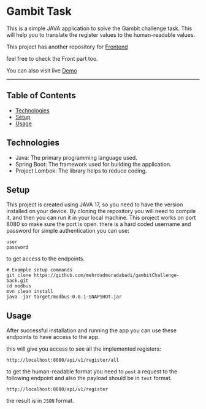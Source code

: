 # Gambit Task

This is a simple JAVA application to solve the Gambit challenge task.
This will help you to translate the register values to the human-readable values.

This project has another repository for [Frontend]("https://github.com/mehrdadmoradabadi/gambitChallenge-front")

feel free to check the Front part too.

You can also visit live [Demo](https://gambitchallenge-back.onrender.com) 
****
## Table of Contents

- [Technologies](#technologies)
- [Setup](#setup)
- [Usage](#usage)


## Technologies

- Java: The primary programming language used.
- Spring Boot: The framework used for building the application.
- Project Lombok: The library helps to reduce coding.

## Setup

This project is created using JAVA 17, so you need to have the version installed on your device. 
By cloning the repository you will need to compile it, and then you can run it in your local machine. This project works on port 8080 so make sure the port is open. there is a hard coded username and password for simple authentication you can use:
```agsl
user
password
```
to get access to the endpoints. 
```shell
# Example setup commands
git clone https://github.com/mehrdadmoradabadi/gambitChallenge-back.git
cd modbus
mvn clean install
java -jar target/modbus-0.0.1-SNAPSHOT.jar
```
## Usage
After successful installation and running the app you can use these endpoints to have access to the app.<p>
this will give you access to see all the implemented registers:
```agsl
http://localhost:8080/api/v1/register/all
```
to get the human-readable format you need to `post` a request to the following endpoint and also the payload should be in `text` format.
```agsl
http://localhost:8080/api/v1/register
```
the result is in `JSON` format.

